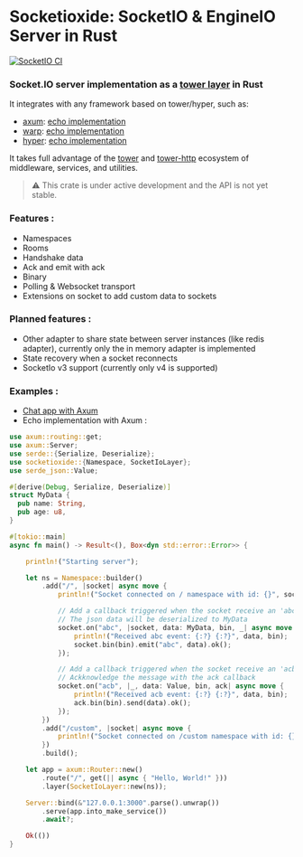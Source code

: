 # Socketioxide: SocketIO & EngineIO Server in Rust
[![SocketIO CI](https://github.com/Totodore/socketioxide/actions/workflows/socketio-ci.yml/badge.svg)](https://github.com/Totodore/socketioxide/actions/workflows/socketio-ci.yml)
### Socket.IO server implementation as a [tower layer](https://docs.rs/tower/latest/tower/) in Rust
It integrates with any framework based on tower/hyper, such as:
* [axum](https://docs.rs/axum/latest/axum/): [echo implementation](./examples/src/socketio-echo/axum_echo.rs)
* [warp](https://docs.rs/warp/latest/warp/): [echo implementation](./examples/src/socketio-echo/warp_echo.rs)
* [hyper](https://docs.rs/hyper/latest/hyper/): [echo implementation](./examples/src/socketio-echo/hyper_echo.rs)

It takes full advantage of the [tower](https://docs.rs/tower/latest/tower/) and [tower-http](https://docs.rs/tower-http/latest/tower_http/) ecosystem of middleware, services, and utilities.


> ⚠️ This crate is under active development and the API is not yet stable.

### Features :
* Namespaces
* Rooms
* Handshake data
* Ack and emit with ack
* Binary
* Polling & Websocket transport
* Extensions on socket to add custom data to sockets

### Planned features :
* Other adapter to share state between server instances (like redis adapter), currently only the in memory adapter is implemented
* State recovery when a socket reconnects
* SocketIo v3 support (currently only v4 is supported)

### Examples :
* [Chat app with Axum](./examples/src/chat)
* Echo implementation with Axum :
```rust
use axum::routing::get;
use axum::Server;
use serde::{Serialize, Deserialize};
use socketioxide::{Namespace, SocketIoLayer};
use serde_json::Value;

#[derive(Debug, Serialize, Deserialize)]
struct MyData {
  pub name: String,
  pub age: u8,
}

#[tokio::main]
async fn main() -> Result<(), Box<dyn std::error::Error>> {

    println!("Starting server");

    let ns = Namespace::builder()
        .add("/", |socket| async move {
            println!("Socket connected on / namespace with id: {}", socket.sid);

            // Add a callback triggered when the socket receive an 'abc' event
            // The json data will be deserialized to MyData
            socket.on("abc", |socket, data: MyData, bin, _| async move {
                println!("Received abc event: {:?} {:?}", data, bin);
                socket.bin(bin).emit("abc", data).ok();
            });

            // Add a callback triggered when the socket receive an 'acb' event
            // Ackknowledge the message with the ack callback
            socket.on("acb", |_, data: Value, bin, ack| async move {
                println!("Received acb event: {:?} {:?}", data, bin);
                ack.bin(bin).send(data).ok();
            });
        })
        .add("/custom", |socket| async move {
            println!("Socket connected on /custom namespace with id: {}", socket.sid);
        })
        .build();

    let app = axum::Router::new()
        .route("/", get(|| async { "Hello, World!" }))
        .layer(SocketIoLayer::new(ns));

    Server::bind(&"127.0.0.1:3000".parse().unwrap())
        .serve(app.into_make_service())
        .await?;

    Ok(())
}
```